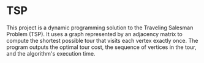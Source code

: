 # TSP
This project is a dynamic programming solution to the Traveling Salesman Problem (TSP). It uses a graph represented by an adjacency matrix to compute the shortest possible tour that visits each vertex exactly once. The program outputs the optimal tour cost, the sequence of vertices in the tour, and the algorithm's execution time.
